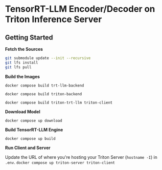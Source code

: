 # TensorRT-LLM Encoder/Decoder on Triton Inference Server

## Getting Started

**Fetch the Sources**

```bash
git submodule update --init --recursive
git lfs install
git lfs pull
```

**Build the Images**

`docker compose build trt-llm-backend`

`docker compose build triton-backend`

`docker compose build triton-trt-llm triton-client`

**Download Model**

`docker compose up download`

**Build TensorRT-LLM Engine**

`docker compose up build`

**Run Client and Server**

Update the URL of where you're hosting your Triton Server (`hostname -I`) in `.env`.
`docker compose up triton-server triton-client`
